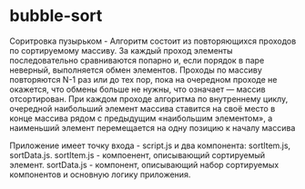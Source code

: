 # bubble-sort

  Соритровка пузырьком - Алгоритм состоит из повторяющихся проходов по сортируемому массиву.
За каждый проход элементы последовательно сравниваются попарно и, если порядок в паре неверный,
выполняется обмен элементов. Проходы по массиву повторяются N-1 раз или до
тех пор, пока на очередном проходе не окажется, что обмены больше не нужны, что означает —
массив отсортирован. При каждом проходе алгоритма по внутреннему циклу, очередной наибольший
элемент массива ставится на своё место в конце массива рядом с предыдущим «наибольшим элементом»,
а наименьший элемент перемещается на одну позицию к началу массива

Приложение имеет точку входа - script.js и два компонента: sortItem.js, sortData.js.
sortItem.js - компоенент, описывающий сортируемый элемент.
sortData.js - компонент, описывающий набор сортируемых компонентов и основную логику приложения.
